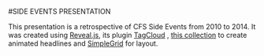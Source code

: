 #SIDE EVENTS PRESENTATION

This presentation is a retrospective of CFS Side Events from 2010 to 2014. It was created using [Reveal.js](https://github.com/hakimel/reveal.js/), its plugin [TagCloud](https://github.com/sebhildebrandt/reveal.js-tagcloud-plugin)
, [this collection](http://codyhouse.co/gem/css-animated-headlines/) to create animated headlines and [SimpleGrid](http://thisisdallas.github.io/Simple-Grid/) for layout.
